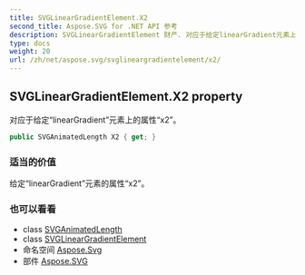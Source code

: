 ```yaml
---
title: SVGLinearGradientElement.X2
second_title: Aspose.SVG for .NET API 参考
description: SVGLinearGradientElement 财产. 对应于给定linearGradient元素上的属性x2
type: docs
weight: 20
url: /zh/net/aspose.svg/svglineargradientelement/x2/
---
```

## SVGLinearGradientElement.X2 property

对应于给定“linearGradient”元素上的属性“x2”。

```csharp
public SVGAnimatedLength X2 { get; }
```

### 适当的价值

给定“linearGradient”元素的属性“x2”。

### 也可以看看

* class [SVGAnimatedLength](../../../aspose.svg.datatypes/svganimatedlength/)
* class [SVGLinearGradientElement](../)
* 命名空间 [Aspose.Svg](../../svglineargradientelement/)
* 部件 [Aspose.SVG](../../../)


